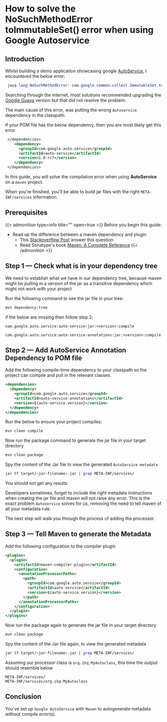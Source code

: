 # How to solve the NoSuchMethodError toImmutableSet() error when using Google Autoservice


## Introduction
Whilst building a demo application showcasing google
[AutoService](https://github.com/google/auto/tree/master/service), I encountered the below error:

<!--more-->

```Java
 java.lang.NoSuchMethodError: com.google.common.collect.ImmutableSet.toImmutableSet()Ljava/util/stream/Collector;
```
Searching through the internet, most solutions recommended upgrading the [Google Guava](https://github.com/google/guava) version but that did not resolve the problem.

The main cause of this error, was putting the wrong `Autoservice` dependency in the classpath.

If your POM file has the below dependency, then you are most likely get this error.

```xml
 </dependencies>
 	<dependency>
      <groupId>com.google.auto.service</groupId>
      <artifactId>auto-service</artifactId>
      <version>1.0-rc7</version>
    </dependency>
 </dependencies>
```

In this guide, you will solve the compilation error when using **AutoService** on a `maven` project.

When you're finished, you'll be able to build jar files with the right
`META-INF/services` information.

## Prerequisites
{{< admonition type=info title="" open=true >}}
Before you begin this guide:
* Read up the difference between a maven dependency and plugin
    * This [Stackoverflow Post](https://stackoverflow.com/a/26293404) answer this question
    * Read Sonatype's book [Maven: A Complete Reference](https://books.sonatype.com/mvnref-book/reference/index.html)
{{< /admonition >}}

## Step 1 — Check what is in your dependency tree

We need to establish what we have in our dependency tree, because maven might be pulling in a version of the jar as a transitive dependency which might not work with your project  

Run the following command to see the jar file in your tree:

```bash
mvn dependency:tree
```
if the below are missing then follow step 2;

`com.google.auto.service:auto-service:jar:<version>:compile`

`com.google.auto.service:auto-service-annotations:jar:<version>:compile`

## Step 2 — Add AutoService Annotation Dependency to POM file

Add the following compile-time dependency to your classpath so the project can compile and pull in the relevant classes.

```xml
<dependencies>
  <dependency>
    <groupId>com.google.auto.service</groupId>
    <artifactId>auto-service-annotations</artifactId>
    <version>${auto-service.version}</version>
  </dependency>
</dependencies>
```
Run the below to ensure your project compiles:

```bash
mvn clean compile
```

Now run the package command to generate the jar file in your target directory

```bash
mvn clean package
```

Spy the content of the Jar file to view the generated `AutoService metadata`

```bash
jar tf target/<jar-filename>.jar | grep META-INF/services/
```

You should not get any results.

Developers sometimes, forget to include the right metadata instructions when creating the  jar file and maven will not raise any error.
This is the exact problem `Autoservice` solves for us, removing the need to tell maven of all your metadata rule.

The next step will walk you through the process of adding the processor.

## Step 3 — Tell Maven to generate the Metadata

Add the following configuration to the compiler plugin

```xml
<plugins>
  <plugin>
    <artifactId>maven-compiler-plugin</artifactId>
    <configuration>
      <annotationProcessorPaths>
        <path>
          <groupId>com.google.auto.service</groupId>
          <artifactId>auto-service</artifactId>
          <version>${auto-service.version}</version>
        </path>
      </annotationProcessorPaths>
    </configuration>
  </plugin>
</plugins>
```
Now run the package again to generate the jar file in your target directory

```bash
mvn clean package
```

Spy the content of the Jar file again, to view the generated metadata

```bash
jar tf target/<jar-filename>.jar | grep META-INF/services/
```

Assuming our processor class is `org.ihq.MyAutoclass`, this time the output should resemble below

```
META-INF/services/
META-INF/services/org.ihq.MyAutoclass

```

## Conclusion
You’ve set up `Google AutoService` with `Maven` to autogenerate metadata without compile error(s).

